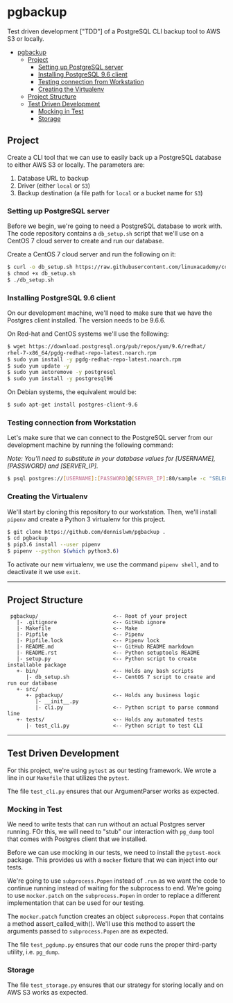 # pgbackup

Test driven development ["TDD"] of a PostgreSQL CLI backup tool to AWS S3 or locally.

<!-- TOC -->

- [pgbackup](#pgbackup)
  - [Project](#project)
    - [Setting up PostgreSQL server](#setting-up-postgresql-server)
    - [Installing PostgreSQL 9.6 client](#installing-postgresql-96-client)
    - [Testing connection from Workstation](#testing-connection-from-workstation)
    - [Creating the Virtualenv](#creating-the-virtualenv)
  - [Project Structure](#project-structure)
  - [Test Driven Development](#test-driven-development)
    - [Mocking in Test](#mocking-in-test)
    - [Storage](#storage)

<!-- /TOC -->

## Project

Create a CLI tool that we can use to easily back up a PostgreSQL database to either AWS S3 or locally. The parameters are:

1. Database URL to backup
2. Driver (either `local` or `S3`)
3. Backup destination (a file path for `local` or a bucket name for `S3`)

### Setting up PostgreSQL server

Before we begin, we're going to need a PostgreSQL database to work with. The code repository contains a `db_setup.sh` script that we'll use on a CentOS 7 cloud server to create and run our database.

Create a CentOS 7 cloud server and run the following on it:

```bash
$ curl -o db_setup.sh https://raw.githubusercontent.com/linuxacademy/content-python3-sysadmin/master/helpers/db_setup.sh
$ chmod +x db_setup.sh
$ ./db_setup.sh
```

### Installing PostgreSQL 9.6 client

On our development machine, we'll need to make sure that we have the Postgres client installed. The version needs to be 9.6.6.

On Red-hat and CentOS systems we'll use the following:

```bash
$ wget https://download.postgresql.org/pub/repos/yum/9.6/redhat/
rhel-7-x86_64/pgdg-redhat-repo-latest.noarch.rpm
$ sudo yum install -y pgdg-redhat-repo-latest.noarch.rpm
$ sudo yum update -y
$ sudo yum autoremove -y postgresql
$ sudo yum install -y postgresql96
```

On Debian systems, the equivalent would be:

```bash
$ sudo apt-get install postgres-client-9.6
```

### Testing connection from Workstation

Let's make sure that we can connect to the PostgreSQL server from our development machine by running the following command:

*Note: You'll need to substitute in your database values for [USERNAME], [PASSWORD] and [SERVER_IP].*

```bash
$ psql postgres://[USERNAME]:[PASSWORD]@[SERVER_IP]:80/sample -c "SELECT count(id) FROM employees;"
```

### Creating the Virtualenv

We'll start by cloning this repository to our workstation. Then, we'll install `pipenv` and create a Python 3 virtualenv for this project.

```bash
$ git clone https://github.com/dennislwm/pgbackup .
$ cd pgbackup
$ pip3.6 install --user pipenv
$ pipenv --python $(which python3.6)
```

To activate our new virtualenv, we use the command `pipenv shell`, and to deactivate it we use `exit`.

---
## Project Structure
     pgbackup/                        <-- Root of your project
       |- .gitignore                  <-- GitHub ignore 
       |- Makefile                    <-- Make 
       |- Pipfile                     <-- Pipenv 
       |- Pipfile.lock                <-- Pipenv lock 
       |- README.md                   <-- GitHub README markdown 
       |- README.rst                  <-- Python setuptools README 
       |- setup.py                    <-- Python script to create installable package
       +- bin/                        <-- Holds any bash scripts
          |- db_setup.sh              <-- CentOS 7 script to create and run our database
       +- src/
          +- pgbackup/                <-- Holds any business logic
             |- __init__.py
             |- cli.py                <-- Python script to parse command line
       +- tests/                      <-- Holds any automated tests
          |- test_cli.py              <-- Python script to test CLI

---
## Test Driven Development

For this project, we're using `pytest` as our testing framework. We wrote a line in our `Makefile` that utilizes the `pytest`.

The file `test_cli.py` ensures that our ArgumentParser works as expected.

### Mocking in Test

We need to write tests that can run without an actual Postgres server running. FOr this, we will need to "stub" our interaction with `pg_dump` tool that comes with Postgres client that we installed.

Before we can use mocking in our tests, we need to install the `pytest-mock` package. This provides us with a `mocker` fixture that we can inject into our tests.

We're going to use `subprocess.Popen` instead of `.run` as we want the code to continue running instead of waiting for the subprocess to end. We're going to use `mocker.patch` on the `subprocess.Popen` in order to replace a different implementation that can be used for our testing.

The `mocker.patch` function creates an object `subprocess.Popen` that contains a method assert_called_with(). We'll use this method to assert the arguments passed to `subprocess.Popen` are as expected.

The file `test_pgdump.py` ensures that our code runs the proper third-party utility, i.e. `pg_dump`.

### Storage

The file `test_storage.py` ensures that our strategy for storing locally and on AWS S3 works as expected.